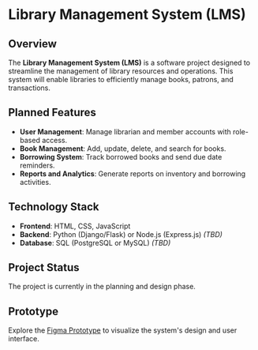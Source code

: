 # Library Management System (LMS)

## Overview

The **Library Management System (LMS)** is a software project designed to streamline the management of library resources and operations. This system will enable libraries to efficiently manage books, patrons, and transactions.

## Planned Features

- **User Management**: Manage librarian and member accounts with role-based access.
- **Book Management**: Add, update, delete, and search for books.
- **Borrowing System**: Track borrowed books and send due date reminders.
- **Reports and Analytics**: Generate reports on inventory and borrowing activities.

## Technology Stack

- **Frontend**: HTML, CSS, JavaScript
- **Backend**: Python (Django/Flask) or Node.js (Express.js) *(TBD)*
- **Database**: SQL (PostgreSQL or MySQL) *(TBD)*

## Project Status

The project is currently in the planning and design phase.

## Prototype

Explore the [Figma Prototype](https://www.figma.com/proto/K9WU9pE1RQckJNajF4AhmE/Library-Management-System?page-id=0%3A1&node-id=5-14&viewport=-914%2C292%2C0.6&t=JOUsBzITSDKI7Sxe-1&scaling=scale-down&content-scaling=fixed) to visualize the system's design and user interface.
